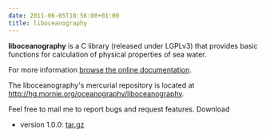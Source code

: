 ```yaml
---
date: 2011-06-05T10:58:00+01:00
title: liboceanography
---
```


**liboceanography** is a C library (released under LGPLv3) that provides basic
functions for calculation of physical properties of sea water.

For more information [browse the online documentation][docs].

The liboceanography's mercurial repository is located at
<http://hg.mornie.org/oceanography/liboceanography>.

Feel free to mail me to report bugs and request features.
Download

 * version 1.0.0: [tar.gz][tarball_v1.0.0]


[docs]: http://docs.mornie.org/liboceanography/

[tarball_v1.0.0]: http://downloads.mornie.org/liboceanography/liboceanography-1.0.0.tar.gz
